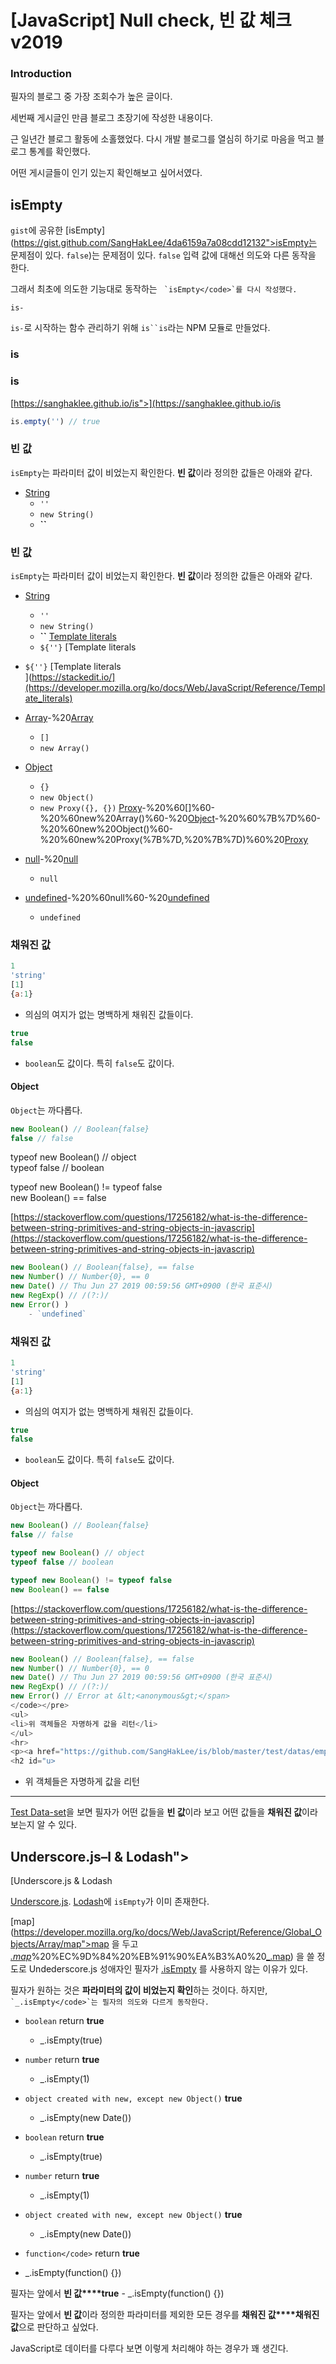 
# [JavaScript] Null check, 빈 값 체크 v2019

### Introduction

필자의 블로그 중 가장 조회수가 높은 글이다.

세번째 게시글인 만큼 블로그 초장기에 작성한 내용이다.

근 일년간 블로그 활동에 소홀했었다. 다시 개발 블로그를 열심히 하기로 마음을 먹고 블로그 통계를 확인했다.  
  
어떤 게시글들이 인기 있는지 확인해보고 싶어서였다.

## isEmpty

`gist`에 공유한 [isEmpty](https://gist.github.com/SangHakLee/4da6159a7a08cdd12132">isEmpty는 문제점이 있다.  `false`)는 문제점이 있다.  `false`  입력 값에 대해선 의도와 다른 동작을 한다.

그래서 최초에 의도한 기능대로 동작하는  `` `isEmpty</code>`를 다시 작성했다.``

`is-`

`is-`로 시작하는 함수 관리하기 위해  `is``is`라는 NPM 모듈로 만들었다.

### is

### is

[https://sanghaklee.github.io/is">](https://sanghaklee.github.io/is

```javascript
is.empty('') // true

```

### 빈 값

`isEmpty`는 파라미터 값이 비었는지 확인한다.  **빈 값**이라 정의한 값들은 아래와 같다.

-   [String](https://developer.mozilla.org/ko/docs/Web/JavaScript/Reference/Global_Objects/String)
    -   `''`
    -   `new String()`
    -   **``**

### 빈 값

`isEmpty`는 파라미터 값이 비었는지 확인한다.  **빈 값**이라 정의한 값들은 아래와 같다.

-   [String](https://developer.mozilla.org/ko/docs/Web/JavaScript/Reference/Global_Objects/String)
    -   `''`
    -   `new String()`
    -   **``**  [Template literals  
        ](https://developer.mozilla.org/ko/docs/Web/JavaScript/Reference/Template_literals%22%3E)
    -   `${''}`  [Template literals  
          
        

-   `${''}`  [Template literals  
    ](https://stackedit.io/](https://developer.mozilla.org/ko/docs/Web/JavaScript/Reference/Template_literals)
-   [Array](https://stackedit.io/)-%20[Array](https://developer.mozilla.org/ko/docs/Web/JavaScript/Reference/Global_Objects/Array)
    -   `[]`
    -   `new Array()`
-   [Object](https://developer.mozilla.org/ko/docs/Web/JavaScript/Reference/Global_Objects/Object)
    -   `{}`
    -   `new Object()`
    -   `new Proxy({}, {})`  [Proxy](https://stackedit.io/)-%20%60[]%60-%20%60new%20Array()%60-%20[Object](https://developer.mozilla.org/ko/docs/Web/JavaScript/Reference/Global_Objects/Object)-%20%60%7B%7D%60-%20%60new%20Object()%60-%20%60new%20Proxy(%7B%7D,%20%7B%7D)%60%20[Proxy](https://developer.mozilla.org/ko/docs/Web/JavaScript/Reference/Global_Objects/Proxy)
-   [null](https://stackedit.io/)-%20[null](https://developer.mozilla.org/ko/docs/Web/JavaScript/Reference/Global_Objects/null)
    -   `null`
-   [undefined](https://stackedit.io/)-%20%60null%60-%20[undefined](https://developer.mozilla.org/ko/docs/Web/JavaSReference/Global_Objects/undefined)
    -   `undefined`

### 채워진 값

```javascript
1
'string'
[1]
{a:1}

```

-   의심의 여지가 없는 명백하게 채워진 값들이다.

```javascript
true
false

```

-   `boolean`도 값이다. 특히  `false`도 값이다.

#### Object

`Object`는 까다롭다.

```javascript
new Boolean() // Boolean{false}
false // false

```

typeof  new  Boolean()  // object  
typeof  false  // boolean

typeof  new  Boolean()  !=  typeof  false  
new  Boolean()  ==  false  

[https://stackoverflow.com/questions/17256182/what-is-the-difference-between-string-primitives-and-string-objects-in-javascrip](https://stackoverflow.com/questions/17256182/what-is-the-difference-between-string-primitives-and-string-objects-in-javascrip)

```javascript
new Boolean() // Boolean{false}, == false
new Number() // Number{0}, == 0
new Date() // Thu Jun 27 2019 00:59:56 GMT+0900 (한국 표준시)
new RegExp() // /(?:)/
new Error() )
	- `undefined`

```

### 채워진 값

```javascript
1
'string'
[1]
{a:1}

```

-   의심의 여지가 없는 명백하게 채워진 값들이다.

```javascript
true
false

```

-   `boolean`도 값이다. 특히  `false`도 값이다.

#### Object

`Object`는 까다롭다.

```javascript
new Boolean() // Boolean{false}
false // false

typeof new Boolean() // object
typeof false // boolean

typeof new Boolean() != typeof false
new Boolean() == false

```

[https://stackoverflow.com/questions/17256182/what-is-the-difference-between-string-primitives-and-string-objects-in-javascrip](https://stackoverflow.com/questions/17256182/what-is-the-difference-between-string-primitives-and-string-objects-in-javascrip)

```javascript
new Boolean() // Boolean{false}, == false
new Number() // Number{0}, == 0
new Date() // Thu Jun 27 2019 00:59:56 GMT+0900 (한국 표준시)
new RegExp() // /(?:)/
new Error() // Error at &lt;<anonymous&gt;</span>
</code></pre>
<ul>
<li>위 객체들은 자명하게 값을 리턴</li>
</ul>
<hr>
<p><a href="https://github.com/SangHakLee/is/blob/master/test/datas/empty.js">Test Data-set</a>을 보면 필자가 어떤 값들을 <strong>빈 값</strong>이라 보고 어떤 값들을 <strong>채워진 값</strong>이라 보는지 알 수 있다.</p>
<h2 id="u>

```

-   위 객체들은 자명하게 값을 리턴

----------

[Test Data-set](https://github.com/SangHakLee/is/blob/master/test/datas/empty.js)을 보면 필자가 어떤 값들을  **빈 값**이라 보고 어떤 값들을  **채워진 값**이라 보는지 알 수 있다.

## Underscore.js–l & Lodash">

[Underscore.js & Lodash

[Underscore.js](https://underscorejs.org/).  [Lodash](https://lodash.com/)에  `isEmpty`가 이미 존재한다.

[map](https://developer.mozilla.org/ko/docs/Web/JavaScript/Reference/Global_Objects/Array/map">map 을 두고  [_.map_](https://stackedit.io/)%20%EC%9D%84%20%EB%91%90%EA%B3%A0%20[_.map](https://underscorejs.org/#map)) 을 쓸 정도로 Undederscore.js 성애자인 필자가  [.isEmpty](https://stackedit.io/[_.isEmpty](https://underscorejs.org/#isEmpty)) 를 사용하지 않는 이유가 있다.

필자가 원하는 것은  ****파라미터의 값이 비었는지 확인****하는 것이다. 하지만,  `` `_.isEmpty</code>`는 필자의 의도와 다르게 동작한다.``

-   `boolean`  return  **true**
    -   _.isEmpty(true)
-   `number`  return  **true**
    -   _.isEmpty(1)
-   `object created with new, except new Object()`  **true**
    -   _.isEmpty(new Date())

-   `boolean`  return  **true**
    -   _.isEmpty(true)
-   `number`  return  **true**
    -   _.isEmpty(1)
-   `object created with new, except new Object()`  **true**
    -   _.isEmpty(new Date())
-   `function</code>`  return  **true**

-   _.isEmpty(function() {})

필자는 앞에서  **빈 값****true** - _.isEmpty(function() {})

필자는 앞에서  **빈 값**이라 정의한 파라미터를 제외한 모든 경우를  **채워진 값****채워진 값**으로 판단하고 싶었다.  
  
JavaScript로 데이터를 다루다 보면 이렇게 처리해야 하는 경우가 꽤 생긴다.
<!--stackedit_data:
eyJoaXN0b3J5IjpbMTU3MzEyNjcwOSwtMzAxNTg3NTcyXX0=
-->